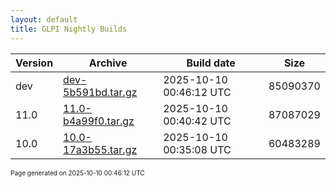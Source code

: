 ```yaml
---
layout: default
title: GLPI Nightly Builds
---
```


Version|Archive|Build date|Size
---|---|---|---
dev|[dev-5b591bd.tar.gz](dev-5b591bd.tar.gz)|2025-10-10 00:46:12 UTC|85090370
11.0|[11.0-b4a99f0.tar.gz](11.0-b4a99f0.tar.gz)|2025-10-10 00:40:42 UTC|87087029
10.0|[10.0-17a3b55.tar.gz](10.0-17a3b55.tar.gz)|2025-10-10 00:35:08 UTC|60483289

<font size="1">Page generated on 2025-10-10 00:46:12 UTC</font>
